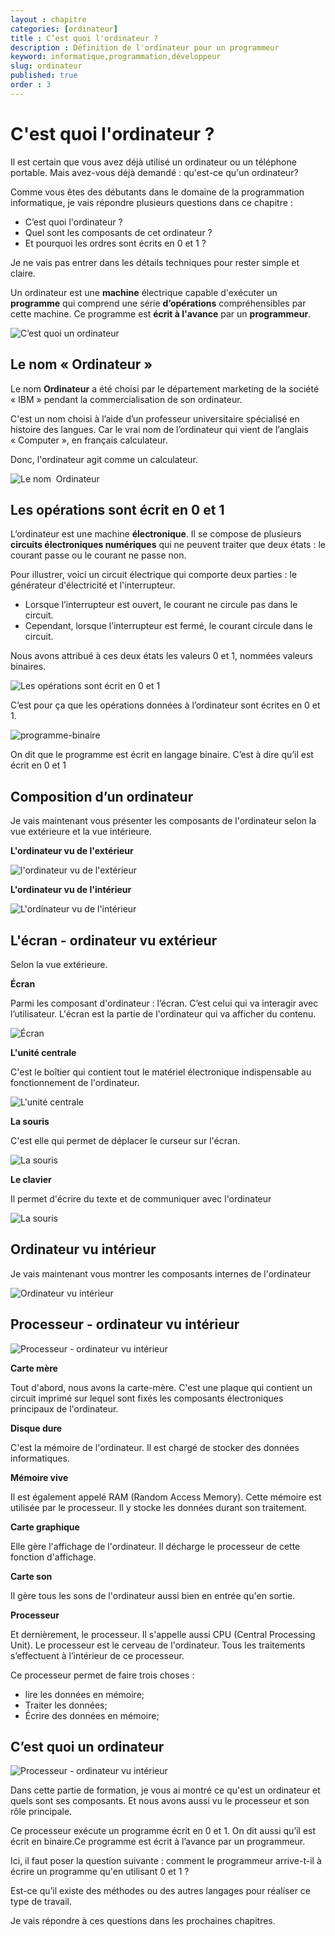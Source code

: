 ```yaml
---
layout : chapitre
categories: [ordinateur]
title : C’est quoi l'ordinateur ?
description : Définition de l'ordinateur pour un programmeur
keyword: informatique,programmation,développeur
slug: ordinateur
published: true
order : 3
---
```


# C'est quoi l'ordinateur ?

<!-- note -->

Il est certain que vous avez déjà utilisé un ordinateur ou un téléphone portable. Mais avez-vous déjà demandé : qu'est-ce qu'un ordinateur?

Comme vous êtes des débutants dans le domaine de la programmation informatique, je vais répondre plusieurs questions dans ce chapitre : 

- C’est quoi l'ordinateur ?
- Quel sont les composants de cet ordinateur ?
- Et pourquoi les ordres sont écrits en 0 et 1 ?

Je ne vais pas entrer dans les détails techniques pour rester simple et claire.

<!-- end note -->

<!-- new slide -->

<!-- use : slide 1 -->

<!-- note -->

Un ordinateur est une **machine** électrique capable d'exécuter un **programme** qui comprend une série **d’opérations** compréhensibles par cette machine. Ce programme est **écrit à l'avance** par un **programmeur**. 

<!-- end note -->

![C’est quoi un ordinateur](./images/2.3.ordinateur/c-est-quoi-ordinateur.png)


## Le nom « Ordinateur »

<!-- g layout : t 8-4 4-9 p-40  -->


Le nom  **Ordinateur** a été choisi par le département marketing de la société « IBM » pendant la commercialisation de son ordinateur. 

<!-- note -->

C'est un nom choisi à l’aide d’un professeur universitaire spécialisé en histoire des langues. Car le vrai nom de l’ordinateur qui vient de l’anglais « Computer », en français calculateur.

Donc, l'ordinateur agit comme un calculateur.

<!-- end note -->

![Le nom  Ordinateur](./images/2.3.ordinateur/nom-ordinateur.png)

## Les opérations sont écrit en 0 et 1

<!-- g layout : t 7-3 5-5 7-3 5-4 p-40  -->

<!-- note -->

L’ordinateur est une machine **électronique**. Il se compose de plusieurs **circuits électroniques numériques** qui ne peuvent traiter que deux états : le courant passe ou le courant ne passe non. 

Pour illustrer, voici un circuit électrique qui comporte deux parties : le générateur d'électricité et l'interrupteur.

- Lorsque l’interrupteur est ouvert, le courant ne circule pas dans le circuit.
- Cependant, lorsque l’interrupteur est fermé, le courant circule dans le circuit.

<!-- end note -->

Nous avons attribué à ces deux états les valeurs 0 et 1, nommées valeurs binaires.

![Les opérations sont écrit en 0 et 1](./images/2.3.ordinateur/interupteur-0-1.png)

C’est pour ça que les opérations données à l’ordinateur sont écrites en 0 et 1.

![programme-binaire](./images/2.3.ordinateur/programme-binaire.png)

<!-- note -->

On dit que le programme est écrit en langage binaire. C’est à dire qu’il est écrit en 0 et 1

<!-- end note -->

## Composition d’un ordinateur

<!-- g layout : t 6-9 6-9 p-40  -->

<!-- note -->

Je vais maintenant vous présenter les composants de l'ordinateur selon la vue extérieure et la vue intérieure.

**L'ordinateur vu de l'extérieur**

<!-- end note -->

![l'ordinateur vu de l'extérieur](./images/2.3.ordinateur/ordinateur-vu-extérieur.png)

<!-- note -->

**L'ordinateur vu de l'intérieur**

<!-- end note -->

![L'ordinateur vu de l'intérieur](./images/2.3.ordinateur/ordinateur-vu-ntérieur.jpg)

## L'écran -  ordinateur vu extérieur 

<!-- use : slide 2 -->

<!-- note -->

Selon la vue extérieure.

**Écran**

Parmi les composant d'ordinateur : l’écran. C’est celui qui va interagir avec l’utilisateur. L'écran est la partie de l'ordinateur qui va afficher du contenu. 

![Écran](./images/2.3.ordinateur/Écran.png)

**L'unité centrale**

C'est le boîtier qui contient tout le matériel électronique indispensable au fonctionnement de l'ordinateur. 

![L'unité centrale](./images/2.3.ordinateur/unité-centrale.png)

**La souris**

C'est elle qui permet de déplacer le curseur sur l'écran.

![La souris](./images/2.3.ordinateur/souris.png)

**Le clavier**

Il permet d'écrire du texte et de communiquer avec l'ordinateur

![La souris](./images/2.3.ordinateur/clavier.png)


<!-- end note -->

## Ordinateur vu intérieur 

<!-- g layout : t 12-9 p-40  -->

<!-- note -->

Je vais maintenant vous montrer les composants internes de l'ordinateur

<!-- end note -->

![Ordinateur vu intérieur ](./images/2.3.ordinateur/ordinateur-vu-intérieur-carte-mère.jpg)

## Processeur - ordinateur vu intérieur

<!-- use : slide 3 -->

![Processeur - ordinateur vu intérieur](./images/2.3.ordinateur/ordinateurvu-intérieur.png)

<!-- note -->

**Carte mère**

Tout d'abord, nous avons la carte-mère. C'est une plaque qui contient un circuit imprimé sur lequel sont fixés les composants électroniques principaux de l'ordinateur.

**Disque dure**

C'est la mémoire de l'ordinateur. Il est chargé de stocker des données informatiques.

**Mémoire vive**

Il est également appelé RAM (Random  Access Memory). Cette mémoire est utilisée par le processeur. Il y stocke les données durant son traitement.

**Carte graphique**

Elle gère l'affichage de l'ordinateur. Il décharge le processeur de cette fonction d'affichage.

**Carte son**

Il gère tous les sons de l'ordinateur aussi bien en entrée qu'en sortie.

**Processeur**

Et dernièrement, le processeur. Il s'appelle aussi CPU (Central Processing Unit). Le processeur est le cerveau de l'ordinateur. Tous les traitements s’effectuent à l’intérieur de ce processeur.

Ce processeur permet de faire trois choses : 

- lire les données en mémoire;
- Traiter les données;
- Écrire des données en mémoire;

<!-- end note -->

## C’est quoi un ordinateur

<!-- use : slide 4 -->

![Processeur - ordinateur vu intérieur](./images/2.3.ordinateur/définition-ordinateur.png)

<!-- note -->

Dans cette partie de formation, je vous ai montré ce qu'est un ordinateur et quels sont ses composants. 
Et nous avons aussi vu le processeur et son rôle principale.
 
Ce processeur exécute un programme écrit en 0 et 1. On dit aussi qu’il est écrit en binaire.Ce programme est écrit à l’avance par un programmeur.

Ici, il faut poser la question suivante : comment le programmeur arrive-t-il à écrire un programme qu'en utilisant 0 et 1 ?

Est-ce qu’il existe des méthodes ou des autres langages pour réaliser ce type de travail. 

Je vais répondre à ces questions dans les prochaines chapitres.

<!-- end note -->